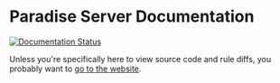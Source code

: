 # Paradise Server Documentation

[![Documentation Status](https://readthedocs.org/projects/paradise-server-documentation/badge/?version=12300836)](https://paradise-server-documentation.readthedocs.io/en/latest/?badge=12300836)
     
Unless you're specifically here to view source code and rule diffs, you probably want to [go to the website](https://paradisebotlist.github.io/Server-Documentation/index.html).
